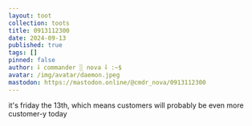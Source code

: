 ```yaml
---
layout: toot
collection: toots
title: 0913112300
date: 2024-09-13
published: true
tags: []
pinned: false
author: ⸸ commander ░ nova ⸸ :~$
avatar: /img/avatar/daemon.jpeg
mastodon: https://mastodon.online/@cmdr_nova/0913112300
---
```


it's friday the 13th, which means customers will probably be even more customer-y today
